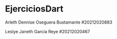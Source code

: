 # EjerciciosDart
Arleth Dennise Oseguera Bustamante  #20212020883

Leslye Janeth Garcia Reye #20212020467
